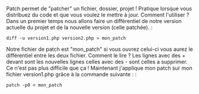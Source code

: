 Patch permet de "patcher" un fichier, dossier, projet ! Pratique lorsque
vous distribuez du code et que vous voulez le mettre à jour. Comment
l'utiliser ? Dans un premier temps nous allons faire un différentiel de
notre version actuelle du projet et de la nouvelle version (celle
patchée). :

    diff -u version1.php version2.php > mon_patch

Notre fichier de patch est "mon\_patch" si vous ouvrez celui-ci vous
aurez le différentiel entre les deux fichier. Comment le lire ? Les
lignes avec des + devant sont les nouvelles lignes celles avec des -
sont celles a supprimer. Ce n'est pas plus difficile que ça ! Maintenant
j'applique mon patch sur mon fichier version1.php grâce à la commande
suivante : :

    patch -p0 < mon_patch

